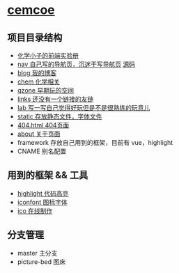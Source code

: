 # [cemcoe](https://cemcoe.com)

## 项目目录结构
- [化学小子的前端实验册](https://cemcoe.com/blog/chemer-fe-test/index.html)
- [nav 自己写的导航页，沉迷于写导航页](https://cemcoe.com/nav/index.html) [源码](https://github.com/cemcoe/nav)
- [blog 我的博客](https://cemcoe.com/blog/index.html)
- [chem 化学相关](https://cemcoe.com/chem/index.html)
- [qzone 早期玩的空间](https://cemcoe.com/qzone/index.html)
- [links 还没有一个链接的友链](https://cemcoe.com/links/index.html)
- [lab 写一写自己觉得好玩但是不是很熟练的玩意儿](https://cemcoe.com/lab/index.html)
- [static 存放静态文件，字体文件](https://cemcoe.com/static/)
- [404.html 404页面](https://cemcoe.com/404.html)
- [about 关于页面](https://cemcoe.com/about/index.html)
- framework 存放自己用到的框架，目前有 vue，highlight
- CNAME 别名配置

## 用到的框架 && 工具
- [highlight 代码高亮](https://highlightjs.org/)
- [iconfont 图标字体](https://www.iconfont.cn/)
- [ico 在线制作](http://www.bitbug.net/)

## 分支管理
- master 主分支
- picture-bed 图床





